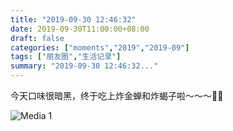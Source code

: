```yaml
---
title: "2019-09-30 12:46:32"
date: 2019-09-30T11:00:00+08:00
draft: false
categories: ["moments","2019","2019-09"]
tags: ["朋友圈","生活记录"]
summary: "2019-09-30 12:46:32..."
---
```


今天口味很暗黑，终于吃上炸金蝉和炸蝎子啦～～～🦂️🦂️

![Media 1](/Moments/photos/2019-09-30/201909301246320.jpg)

